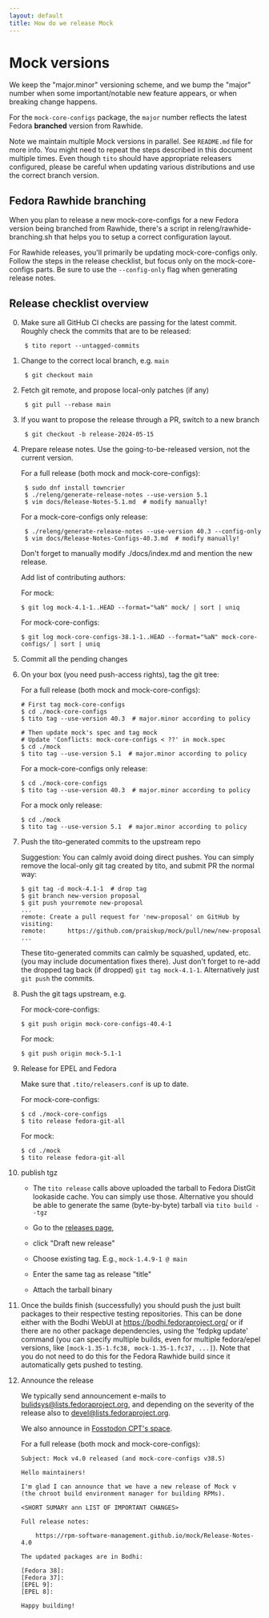 ```yaml
---
layout: default
title: How do we release Mock
---
```


# Mock versions

We keep the "major.minor" versioning scheme, and we bump the "major" number when
some important/notable new feature appears, or when breaking change happens.

For the `mock-core-configs` package, the `major` number reflects the latest
Fedora **branched** version from Rawhide.

Note we maintain multiple Mock versions in parallel.  See `README.md` file
for more info.  You might need to repeat the steps described in this document
multiple times.  Even though `tito` should have appropriate releasers
configured, please be careful when updating various distributions and use the
correct branch version.

## Fedora Rawhide branching

When you plan to release a new mock-core-configs for a new Fedora version being
branched from Rawhide, there's a script in releng/rawhide-branching.sh that
helps you to setup a correct configuration layout.

For Rawhide releases, you'll primarily be updating mock-core-configs only. Follow the
steps in the release checklist, but focus only on the mock-core-configs parts.
Be sure to use the `--config-only` flag when generating release notes.

## Release checklist overview

0. Make sure all GitHub CI checks are passing for the latest commit.
   Roughly check the commits that are to be released:

        $ tito report --untagged-commits

1. Change to the correct local branch, e.g. `main`

        $ git checkout main

2. Fetch git remote, and propose local-only patches (if any)

        $ git pull --rebase main

3. If you want to propose the release through a PR, switch to a new branch

        $ git checkout -b release-2024-05-15

5. Prepare release notes. Use the going-to-be-released version, not
   the current version.

   For a full release (both mock and mock-core-configs):

        $ sudo dnf install towncrier
        $ ./releng/generate-release-notes --use-version 5.1
        $ vim docs/Release-Notes-5.1.md  # modify manually!

   For a mock-core-configs only release:

        $ ./releng/generate-release-notes --use-version 40.3 --config-only
        $ vim docs/Release-Notes-Configs-40.3.md  # modify manually!

   Don't forget to manually modify ./docs/index.md and mention the new release.

   Add list of contributing authors:

   For mock:

       $ git log mock-4.1-1..HEAD --format="%aN" mock/ | sort | uniq

   For mock-core-configs:

       $ git log mock-core-configs-38.1-1..HEAD --format="%aN" mock-core-configs/ | sort | uniq

6. Commit all the pending changes

7. On your box (you need push-access rights), tag the git tree:

   For a full release (both mock and mock-core-configs):

       # First tag mock-core-configs
       $ cd ./mock-core-configs
       $ tito tag --use-version 40.3  # major.minor according to policy

       # Then update mock's spec and tag mock
       # Update 'Conflicts: mock-core-configs < ??' in mock.spec
       $ cd ./mock
       $ tito tag --use-version 5.1  # major.minor according to policy

   For a mock-core-configs only release:

       $ cd ./mock-core-configs
       $ tito tag --use-version 40.3  # major.minor according to policy

   For a mock only release:

       $ cd ./mock
       $ tito tag --use-version 5.1  # major.minor according to policy

8. Push the tito-generated commits to the upstream repo

   Suggestion: You can calmly avoid doing direct pushes.  You can simply remove
   the local-only git tag created by tito, and submit PR the normal way:

       $ git tag -d mock-4.1-1  # drop tag
       $ git branch new-version proposal
       $ git push yourremote new-proposal
       ...
       remote: Create a pull request for 'new-proposal' on GitHub by visiting:
       remote:      https://github.com/praiskup/mock/pull/new/new-proposal
       ...

    These tito-generated commits can calmly be squashed, updated, etc. (you may
    include documentation fixes there).  Just don't forget to re-add the dropped
    tag back (if dropped) `git tag mock-4.1-1`.  Alternatively just `git push`
    the commits.

9. Push the git tags upstream, e.g.

   For mock-core-configs:

       $ git push origin mock-core-configs-40.4-1

   For mock:

       $ git push origin mock-5.1-1

10. Release for EPEL and Fedora

    Make sure that `.tito/releasers.conf` is up to date.

    For mock-core-configs:

        $ cd ./mock-core-configs
        $ tito release fedora-git-all

    For mock:

        $ cd ./mock
        $ tito release fedora-git-all

11. publish tgz

    - The `tito release` calls above uploaded the tarball to Fedora DistGit
      lookaside cache.  You can simply use those.  Alternative you should be able
      to generate the same (byte-by-byte) tarball via `tito build --tgz`

    - Go to the [releases page](https://github.com/rpm-software-management/mock/releases),

    - click "Draft new release"

    - Choose existing tag. E.g., `mock-1.4.9-1 @ main`

    - Enter the same tag as release "title"

    - Attach the tarball binary

12. Once the builds finish (successfully) you should push the just built packages
   to their respective testing repositories. This can be done either with the
   Bodhi WebUI at https://bodhi.fedoraproject.org/ or if there are no other
   package dependencies, using the 'fedpkg update' command (you can specify
   multiple builds, even for multiple fedora/epel versions, like
   `[mock-1.35-1.fc38, mock-1.35-1.fc37, ...]`).  Note that you do not need to
   do this for the Fedora Rawhide build since it automatically gets pushed to
   testing.

13. Announce the release

    We typically send announcement e-mails to
    [bulidsys@lists.fedoraproject.org](https://lists.fedoraproject.org/archives/list/buildsys@lists.fedoraproject.org/),
    and depending on the severity of the release also to
    [devel@lists.fedoraproject.org](https://lists.fedoraproject.org/archives/list/devel@lists.fedoraproject.org/).

    We also announce in [Fosstodon CPT's space](https://fosstodon.org/@fedoracpt).

    For a full release (both mock and mock-core-configs):

        Subject: Mock v4.0 released (and mock-core-configs v38.5)

        Hello maintainers!

        I'm glad I can announce that we have a new release of Mock v
        (the chroot build environment manager for building RPMs).

        <SHORT SUMARY ann LIST OF IMPORTANT CHANGES>

        Full release notes:

            https://rpm-software-management.github.io/mock/Release-Notes-4.0

        The updated packages are in Bodhi:

        [Fedora 38]:
        [Fedora 37]:
        [EPEL 9]:
        [EPEL 8]:

        Happy building!
